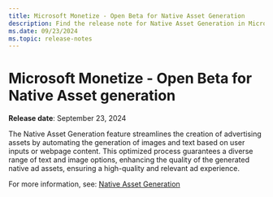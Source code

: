```yaml
---
title: Microsoft Monetize - Open Beta for Native Asset Generation 
description: Find the release note for Native Asset Generation in Microsoft Monetize
ms.date: 09/23/2024
ms.topic: release-notes
---
```


# Microsoft Monetize - Open Beta for Native Asset generation 

**Release date**: September 23, 2024

The Native Asset Generation feature streamlines the creation of advertising assets by automating the generation of images and text based on user inputs or webpage content. This optimized process guarantees a diverse range of text and image options, enhancing the quality of the generated native ad assets, ensuring a high-quality and relevant ad experience.  
 
For more information, see: [Native Asset Generation](native-asset-generation.md) 

